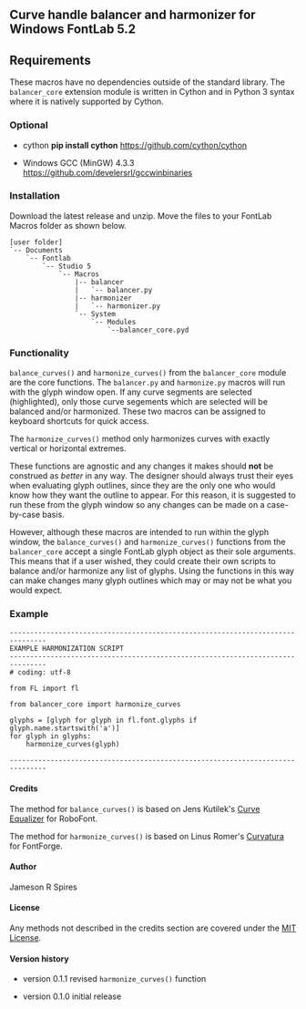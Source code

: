 ## Curve handle balancer and harmonizer for Windows FontLab 5.2
## Requirements
These macros have no dependencies outside of the standard library. The `balancer_core` extension module is written in Cython and in Python 3 syntax where it is natively supported by Cython.

### Optional
* cython
**pip install cython**
<https://github.com/cython/cython>

* Windows GCC (MinGW) 4.3.3
<https://github.com/develersrl/gccwinbinaries>

### Installation
Download the latest release and unzip. Move the files to your FontLab Macros folder as shown below.

```
[user folder]
`-- Documents
    `-- Fontlab
        `-- Studio 5
            `-- Macros
                |-- balancer
                |   `-- balancer.py
                |-- harmonizer
                |   `-- harmonizer.py
                `-- System
                    `-- Modules
                        `--balancer_core.pyd
```

### Functionality
`balance_curves()` and `harmonize_curves()` from the `balancer_core` module are the core functions. The `balancer.py` and `harmonize.py` macros will run with the glyph window open. If any curve segments are selected (highlighted), only those curve segements which are selected will be balanced and/or harmonized. These two macros can be assigned to keyboard shortcuts for quick access.

The `harmonize_curves()` method only harmonizes curves with exactly vertical or horizontal extremes.

These functions are agnostic and any changes it makes should **not** be construed as *better* in any way. The designer should always trust their eyes when evaluating glyph outlines, since they are the only one who would know how they want the outline to appear. For this reason, it is suggested to run these from the glyph window so any changes can be made on a case-by-case basis.

However, although these macros are intended to run within the glyph window, the `balance_curves()` and `harmonize_curves()` functions from the `balancer_core` accept a single FontLab glyph object as their sole arguments. This means that if a user wished, they could create their own scripts to balance and/or harmonize any list of glyphs. Using the functions in this way can make changes many glyph outlines which may or may not be what you would expect.

### Example
```
-------------------------------------------------------------------------------
EXAMPLE HARMONIZATION SCRIPT
-------------------------------------------------------------------------------
# coding: utf-8

from FL import fl

from balancer_core import harmonize_curves

glyphs = [glyph for glyph in fl.font.glyphs if glyph.name.startswith('a')]
for glyph in glyphs:
	harmonize_curves(glyph)

-------------------------------------------------------------------------------
```

#### Credits
The method for `balance_curves()` is based on Jens Kutilek's [Curve Equalizer](https://github.com/jenskutilek/Curve-Equalizer) for RoboFont.

The method for `harmonize_curves()` is based on Linus Romer's [Curvatura](https://github.com/linusromer/curvatura) for FontForge.

#### Author
Jameson R Spires

#### License
Any methods not described in the credits section are covered under the [MIT License](https://opensource.org/licenses/MIT).

#### Version history
* version 0.1.1
revised `harmonize_curves()` function

* version 0.1.0
initial release
